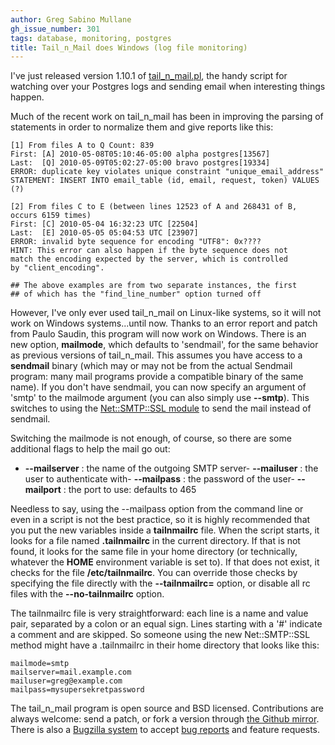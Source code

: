 ```yaml
---
author: Greg Sabino Mullane
gh_issue_number: 301
tags: database, monitoring, postgres
title: Tail_n_Mail does Windows (log file monitoring)
---
```


I've just released version 1.10.1 of [tail_n_mail.pl](http://bucardo.org/wiki/Tail_n_mail), the handy script for watching over your Postgres logs and sending email when interesting things happen.

Much of the recent work on tail_n_mail has been in improving the parsing of statements in order to normalize them and give reports like this:

```nohighlight
[1] From files A to Q Count: 839
First: [A] 2010-05-08T05:10:46-05:00 alpha postgres[13567]
Last:  [Q] 2010-05-09T05:02:27-05:00 bravo postgres[19334]
ERROR: duplicate key violates unique constraint "unique_email_address"
STATEMENT: INSERT INTO email_table (id, email, request, token) VALUES (?)

[2] From files C to E (between lines 12523 of A and 268431 of B, occurs 6159 times)
First: [C] 2010-05-04 16:32:23 UTC [22504]
Last:  [E] 2010-05-05 05:04:53 UTC [23907]
ERROR: invalid byte sequence for encoding "UTF8": 0x????
HINT: This error can also happen if the byte sequence does not
match the encoding expected by the server, which is controlled
by "client_encoding".

## The above examples are from two separate instances, the first
## of which has the "find_line_number" option turned off
```

However, I've only ever used tail_n_mail on Linux-like systems, so it will not work on Windows systems...until now. Thanks to an error report and patch from Paulo Saudin, this program will now work on Windows. There is an new option, **mailmode**, which defaults to 'sendmail', for the same behavior as previous versions of tail_n_mail. This assumes you have access to a **sendmail** binary (which may or may not be from the actual Sendmail program: many mail programs provide a compatible binary of the same name). If you don't have sendmail, you can now specify an argument of 'smtp' to the mailmode argument (you can also simply use **--smtp**). This switches to using the [Net::SMTP::SSL module](http://search.cpan.org/~cwest/Net-SMTP-SSL-1.01/lib/Net/SMTP/SSL.pm) to send the mail instead of sendmail.

Switching the mailmode is not enough, of course, so there are some additional flags to help the mail go out:

- **--mailserver** : the name of the outgoing SMTP server- **--mailuser** : the user to authenticate with- **--mailpass** : the password of the user- **--mailport** : the port to use: defaults to 465

Needless to say, using the --mailpass option from the command line or even in a script is not the best practice, so it is highly recommended that you put the new variables inside a **tailnmailrc** file. When the script starts, it looks for a file named **.tailnmailrc** in the current directory. If that is not found, it looks for the same file in your home directory (or technically, whatever the **HOME** environment variable is set to). If that does not exist, it checks for the file **/etc/tailnmailrc**. You can override those checks by specifying the file directly with the **--tailnmailrc=** option, or disable all rc files with the **--no-tailnmailrc** option.

The tailnmailrc file is very straightforward: each line is a name and value pair, separated by a colon or an equal sign. Lines starting with a '#' indicate a comment and are skipped. So someone using the new Net::SMTP::SSL method might have a .tailnmailrc in their home directory that looks like this:

```nohighlight
mailmode=smtp
mailserver=mail.example.com
mailuser=greg@example.com
mailpass=mysupersekretpassword
```

The tail_n_mail program is open source and BSD licensed. Contributions are always welcome: send a patch, or fork a version through [the Github mirror](http://github.com/bucardo/tail_n_mail). There is also a [Bugzilla system](http://bucardo.org/bugzilla/) to accept [bug reports](http://bucardo.org/bugzilla/buglist.cgi?product=tail_n_mail) and feature requests.
